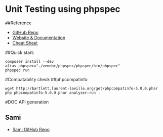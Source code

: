 # Unit Testing using phpspec

##Reference
* [GitHub Repo](https://github.com/phpspec/phpspec)  
* [Website & Documentation](http://www.phpspec.net)  
* [Cheat Sheet](https://github.com/yvoyer/phpspec-cheat-sheet)  
  
##Quick start:  
```
composer install --dev  
alias phpspec="./vendor/phpspec/phpspec/bin/phpspec"  
phpspec run
```

#Compatability check
##phpcompatinfo

```
wget http://bartlett.laurent-laville.org/get/phpcompatinfo-5.0.0.phar  
php phpcompatinfo-5.0.0.phar analyser:run .
```

#DOC API generation
## Sami
* [Sami GitHub Repo](https://github.com/FriendsOfPHP/Sami)